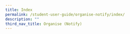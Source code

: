 ```yaml
---
title: Index
permalink: /student-user-guide/organise-notify/index/
description: ""
third_nav_title: Organise (Notify)
---
```

